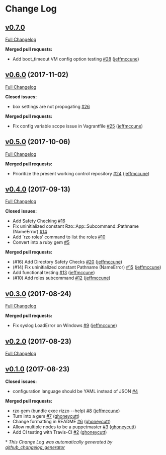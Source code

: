 # Change Log

## [v0.7.0](https://github.com/ghoneycutt/rizzo/tree/v0.7.0)

[Full Changelog](https://github.com/ghoneycutt/rizzo/compare/v0.6.0...v0.7.0)

**Merged pull requests:**

- Add boot\_timeout VM config option testing [\#28](https://github.com/ghoneycutt/rizzo/pull/28) ([jeffmccune](https://github.com/jeffmccune))

## [v0.6.0](https://github.com/ghoneycutt/rizzo/tree/v0.6.0) (2017-11-02)
[Full Changelog](https://github.com/ghoneycutt/rizzo/compare/v0.5.0...v0.6.0)

**Closed issues:**

- box settings are not propogating [\#26](https://github.com/ghoneycutt/rizzo/issues/26)

**Merged pull requests:**

- Fix config variable scope issue in Vagrantfile [\#25](https://github.com/ghoneycutt/rizzo/pull/25) ([jeffmccune](https://github.com/jeffmccune))

## [v0.5.0](https://github.com/ghoneycutt/rizzo/tree/v0.5.0) (2017-10-06)
[Full Changelog](https://github.com/ghoneycutt/rizzo/compare/v0.4.0...v0.5.0)

**Merged pull requests:**

- Prioritize the present working control repository [\#24](https://github.com/ghoneycutt/rizzo/pull/24) ([jeffmccune](https://github.com/jeffmccune))

## [v0.4.0](https://github.com/ghoneycutt/rizzo/tree/v0.4.0) (2017-09-13)
[Full Changelog](https://github.com/ghoneycutt/rizzo/compare/v0.3.0...v0.4.0)

**Closed issues:**

- Add Safety Checking [\#16](https://github.com/ghoneycutt/rizzo/issues/16)
- Fix uninitialized constant Rzo::App::Subcommand::Pathname \(NameError\) [\#14](https://github.com/ghoneycutt/rizzo/issues/14)
- Add `rzo roles' command to list the roles [\#10](https://github.com/ghoneycutt/rizzo/issues/10)
- Convert into a ruby gem [\#5](https://github.com/ghoneycutt/rizzo/issues/5)

**Merged pull requests:**

- \(\#16\) Add Directory Safety Checks [\#20](https://github.com/ghoneycutt/rizzo/pull/20) ([jeffmccune](https://github.com/jeffmccune))
- \(\#14\) Fix uninitialized constant Pathname \(NameError\) [\#15](https://github.com/ghoneycutt/rizzo/pull/15) ([jeffmccune](https://github.com/jeffmccune))
- Add functional testing [\#13](https://github.com/ghoneycutt/rizzo/pull/13) ([jeffmccune](https://github.com/jeffmccune))
- \(\#10\) Add roles subcommand [\#12](https://github.com/ghoneycutt/rizzo/pull/12) ([jeffmccune](https://github.com/jeffmccune))

## [v0.3.0](https://github.com/ghoneycutt/rizzo/tree/v0.3.0) (2017-08-24)
[Full Changelog](https://github.com/ghoneycutt/rizzo/compare/v0.2.0...v0.3.0)

**Merged pull requests:**

- Fix syslog LoadError on Windows [\#9](https://github.com/ghoneycutt/rizzo/pull/9) ([jeffmccune](https://github.com/jeffmccune))

## [v0.2.0](https://github.com/ghoneycutt/rizzo/tree/v0.2.0) (2017-08-23)
[Full Changelog](https://github.com/ghoneycutt/rizzo/compare/v0.1.0...v0.2.0)

## [v0.1.0](https://github.com/ghoneycutt/rizzo/tree/v0.1.0) (2017-08-23)
**Closed issues:**

- configuration language should be YAML instead of JSON [\#4](https://github.com/ghoneycutt/rizzo/issues/4)

**Merged pull requests:**

- rzo gem \(bundle exec rizzo --help\) [\#8](https://github.com/ghoneycutt/rizzo/pull/8) ([jeffmccune](https://github.com/jeffmccune))
- Turn into a gem [\#7](https://github.com/ghoneycutt/rizzo/pull/7) ([ghoneycutt](https://github.com/ghoneycutt))
- Change formatting in README [\#6](https://github.com/ghoneycutt/rizzo/pull/6) ([ghoneycutt](https://github.com/ghoneycutt))
- Allow multiple nodes to be a puppetmaster [\#3](https://github.com/ghoneycutt/rizzo/pull/3) ([ghoneycutt](https://github.com/ghoneycutt))
- Add CI testing with Travis-CI [\#2](https://github.com/ghoneycutt/rizzo/pull/2) ([ghoneycutt](https://github.com/ghoneycutt))



\* *This Change Log was automatically generated by [github_changelog_generator](https://github.com/skywinder/Github-Changelog-Generator)*
